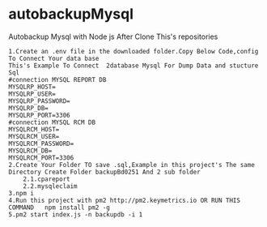 # autobackupMysql
Autobackup Mysql with Node js 
After Clone This's repositories

    1.Create an .env file in the downloaded folder.Copy Below Code,config To Connect Your data base
    This's Example To Connect  2database Mysql For Dump Data and stucture Sql
    #connection MYSQL REPORT DB
    MYSQLRP_HOST=
    MYSQLRP_USER=
    MYSQLRP_PASSWORD=
    MYSQLRP_DB=
    MYSQLRP_PORT=3306
    #connection MYSQL RCM DB
    MYSQLRCM_HOST=
    MYSQLRCM_USER=
    MYSQLRCM_PASSWORD=
    MYSQLRCM_DB=
    MYSQLRCM_PORT=3306
    2.Create Your Folder TO save .sql,Example in this project's The same Directory Create Folder backupBd0251 And 2 sub folder
        2.1.cpareport 
        2.2.mysqleclaim
    3.npm i 
    4.Run this project with pm2 http://pm2.keymetrics.io OR RUN THIS COMMAND   npm install pm2 -g
    5.pm2 start index.js -n backupdb -i 1


